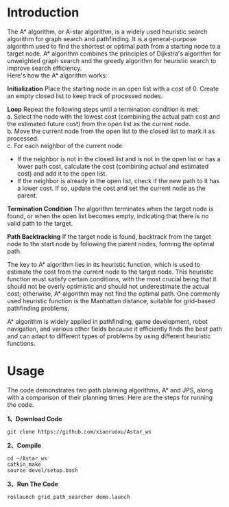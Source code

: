 # Introduction
The A* algorithm, or A-star algorithm, is a widely used heuristic search algorithm for graph search and pathfinding. It is a general-purpose algorithm used to find the shortest or optimal path from a starting node to a target node. A* algorithm combines the principles of Dijkstra's algorithm for unweighted graph search and the greedy algorithm for heuristic search to improve search efficiency.  
Here's how the A* algorithm works:

**Initialization**
Place the starting node in an open list with a cost of 0. Create an empty closed list to keep track of processed nodes.

**Loop**
Repeat the following steps until a termination condition is met:  
a. Select the node with the lowest cost (combining the actual path cost and the estimated future cost) from the open list as the current node.   
b. Move the current node from the open list to the closed list to mark it as processed.   
c. For each neighbor of the current node:
-   If the neighbor is not in the closed list and is not in the open list or has a lower path cost, calculate the cost (combining actual and estimated cost) and add it to the open list.
-   If the neighbor is already in the open list, check if the new path to it has a lower cost. If so, update the cost and set the current node as the parent.

**Termination Condition**
The algorithm terminates when the target node is found, or when the open list becomes empty, indicating that there is no valid path to the target.
    
**Path Backtracking**
If the target node is found, backtrack from the target node to the start node by following the parent nodes, forming the optimal path.  

The key to A* algorithm lies in its heuristic function, which is used to estimate the cost from the current node to the target node. This heuristic function must satisfy certain conditions, with the most crucial being that it should not be overly optimistic and should not underestimate the actual cost; otherwise, A* algorithm may not find the optimal path. One commonly used heuristic function is the Manhattan distance, suitable for grid-based pathfinding problems.  

A* algorithm is widely applied in pathfinding, game development, robot navigation, and various other fields because it efficiently finds the best path and can adapt to different types of problems by using different heuristic functions.

# Usage
The code demonstrates two path planning algorithms, A* and JPS, along with a comparison of their planning times. Here are the steps for running the code.

**1、Download Code**
```
git clone https://github.com/xiaoruoxu/Astar_ws
```
**2、Compile**
```
cd ~/Astar_ws
catkin_make
source devel/setup.bash
```
**3、Run The Code**
```
roslaunch grid_path_searcher demo.launch
```
